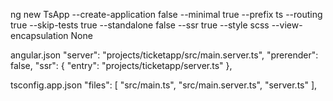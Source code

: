 ng new TsApp --create-application false --minimal true --prefix ts --routing true --skip-tests true --standalone false --ssr true --style scss --view-encapsulation None

angular.json
"server": "projects/ticketapp/src/main.server.ts",
"prerender": false,
"ssr": { "entry": "projects/ticketapp/server.ts"  },

tsconfig.app.json
"files": [
"src/main.ts",
"src/main.server.ts",
"server.ts"
],
